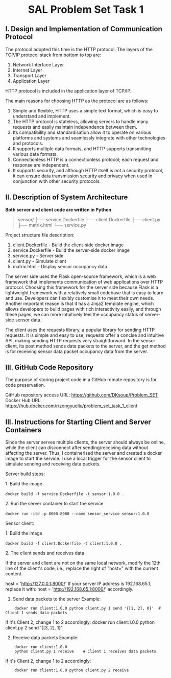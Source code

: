 <center><font size=6><b>SAL Problem Set Task 1</b></font></center>

## I. Design and Implementation of Communication Protocol

The protocol adopted this time is the HTTP protocol. The layers of the TCP/IP protocol stack from bottom to top are: 
1. Network Interface Layer
2. Internet Layer
3. Transport Layer
4. Application Layer

HTTP protocol is included in the application layer of TCP/IP.

The main reasons for choosing HTTP as the protocol are as follows:

1. Simple and flexible, HTTP uses a simple text format, which is easy to understand and implement.
2. The HTTP protocol is stateless, allowing servers to handle many requests and easily maintain independence between them.
3. Its compatibility and standardisation allow it to operate on various platforms and systems and seamlessly integrate with other technologies and protocols.
4. It supports multiple data formats, and HTTP supports transmitting various data formats.
5. Connectionless HTTP is a connectionless protocol; each request and response are independent.
6. It supports security, and although HTTP itself is not a security protocol, it can ensure data transmission security and privacy when used in conjunction with other security protocols.

## II. Description of System Architecture

**Both server and client code are written in Python**

> sensor/
> ├── service.Dockerfile 
> ├── client.Dockerfile 
> ├── client.py
> ├── matrix.html 
> └── service.py 

Project structure file description:

1. client.Dockerfile - Build the client-side docker image
2. service.Dockerfile - Build the server-side docker image
3. service.py - Server side
4. client.py - Simulate client
5. matrix.html - Display sensor occupancy data

​The server side uses the Flask open-source framework, which is a web framework that implements communication of web applications over HTTP protocol. Choosing this framework for the server side because Flask is a lightweight framework with a relatively small codebase that is easy to learn and use. Developers can flexibly customise it to meet their own needs. Another important reason is that it has a Jinja2 template engine, which allows developers to build pages with rich interactivity easily, and through these pages, we can more intuitively feel the occupancy status of server-side sensor data.

​The client uses the requests library, a popular library for sending HTTP requests. It is simple and easy to use; requests offer a concise and intuitive API, making sending HTTP requests very straightforward. In the sensor client, its post method sends data packets to the server, and the get method is for receiving sensor data packet occupancy data from the server.

## III. GitHub Code Repository

The purpose of storing project code in a GitHub remote repository is for code preservation.

GitHub repository access URL: https://github.com/DKsoup/Problem_SET
Docker Hub URL: https://hub.docker.com/r/zongyueliu/problem_set_task_1_client


## III. Instructions for Starting Client and Server Containers

​Since the server serves multiple clients, the server should always be online, while the client can disconnect after sending/receiving data without affecting the server. Thus, I containerised the server and created a docker image to start the service. I use a local trigger for the sensor client to simulate sending and receiving data packets.

Server build steps:

​1. Build the image

​    `docker build -f service.Dockerfile -t sensor:1.0.0 .`

​2. Run the server container to start the service

​    `docker run -itd -p 8000:8000 --name sensor_service sensor:1.0.0`

Sensor client:

​1. Build the image

​   `docker build -f client.Dockerfile -t client:1.0.0 . `

​2. The client sends and receives data

If the server and client are not on the same local network, modify the 12th line of the client's code, i.e., replace the right of "host=" with the current content.

host = 'http://127.0.0.1:8000/' If your server IP address is 192.168.65.1, replace it with: host = 'http://192.168.65.1:8000/' accordingly.

1. Send data packets to the server
   Example: 
```shell
    docker run client:1.0.0 python client.py 1 send '{[1, 2], 0}'  # Client 1 sends data packets
```
   If it's Client 2, change 1 to 2 accordingly: docker run client:1.0.0 python client.py 2 send '{[3, 2], 1}'

2. Receive data packets
   Example: 
```shell
    docker run client:1.0.0
    python client.py 1 receive    # Client 1 receives data packets
 ```
 If it's Client 2, change 1 to 2 accordingly: 
```shell
    docker run client:1.0.0 python client.py 2 receive
```
